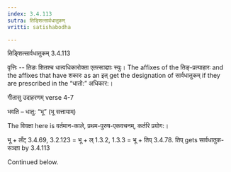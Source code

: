 ```yaml
---
index: 3.4.113
sutra: तिङ्शित्सार्वधातुकम्
vritti: satishabodha

---
```

 तिङ्शित्सार्वधातुकम् 3.4.113 


वृत्तिः -- तिङः शितश्च धात्वधिकारोक्ता एतत्सञ्ज्ञाः स्युः। The affixes of the तिङ्-प्रत्याहारः and the affixes that have शकारः as an इत् get the designation of सार्वधातुकम् if they are prescribed in the “धातो:” अधिकार:। 


गीतासु उदाहरणम् verse 4-7 

भवति – धातु: “भू” (भू सत्तायाम्) 

The विवक्षा here is वर्तमान-काले, प्रथम-पुरुष-एकवचनम्, कर्तरि प्रयोग:। 

भू + लँट् 3.4.69, 3.2.123 = भू + ल् 1.3.2, 1.3.3 = भू + तिप् 3.4.78. तिप् gets सार्वधातुक-सञ्ज्ञा by 3.4.113 


Continued below. 